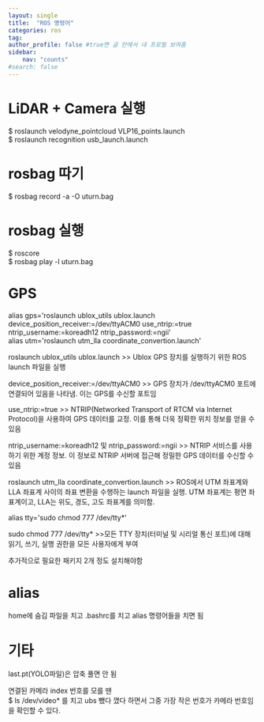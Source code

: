 ```yaml
---
layout: single
title:  "ROS 명령어"
categories: ros
tag: 
author_profile: false #true면 글 안에서 내 프로필 보여줌
sidebar:
    nav: "counts"
#search: false
---
```


# LiDAR + Camera 실행

$ roslaunch velodyne_pointcloud VLP16_points.launch   
$ roslaunch recognition usb_launch.launch   

# rosbag 따기

$ rosbag record -a -O uturn.bag   

# rosbag 실행

$ roscore   
$ rosbag play -l uturn.bag   

# GPS
alias gps='roslaunch ublox_utils ublox.launch device_position_receiver:=/dev/ttyACM0 use_ntrip:=true ntrip_username:=koreadh12 ntrip_password:=ngii'   
alias utm='roslaunch utm_lla coordinate_convertion.launch'   
   
roslaunch ublox_utils ublox.launch >> Ublox GPS 장치를 실행하기 위한 ROS launch 파일을 실행   
   
device_position_receiver:=/dev/ttyACM0 >> GPS 장치가 /dev/ttyACM0 포트에 연결되어 있음을 나타냄. 이는 GPS를 수신할 포트임   
   
use_ntrip:=true  >> NTRIP(Networked Transport of RTCM via Internet Protocol)을 사용하여 GPS 데이터를 교정. 이를 통해 더욱 정확한 위치 정보를 얻을 수 있음   
   
ntrip_username:=koreadh12 및 ntrip_password:=ngii >> NTRIP 서비스를 사용하기 위한 계정 정보. 이 정보로 NTRIP 서버에 접근해 정밀한 GPS 데이터를 수신할 수 있음   
   
roslaunch utm_lla coordinate_convertion.launch >> ROS에서 UTM 좌표계와 LLA 좌표계 사이의 좌표 변환을 수행하는 launch 파일을 실행. UTM 좌표계는 평면 좌표계이고, LLA는 위도, 경도, 고도 좌표계를 의미함.   
   
alias tty='sudo chmod 777 /dev/tty*'   
   
sudo chmod 777 /dev/tty* >>모든 TTY 장치(터미널 및 시리얼 통신 포트)에 대해 읽기, 쓰기, 실행 권한을 모든 사용자에게 부여   
   
추가적으로 필요한 패키지 2개 정도 설치해야함   

# alias

home에 숨김 파일을 치고 .bashrc를 치고 alias 명령어들을 치면 됨   

# 기타

last.pt(YOLO파일)은 압축 풀면 안 됨   
   
연결된 카메라 index 번호를 모를 땐   
$ ls /dev/video*  를 치고 ubs 뺐다 꼈다 하면서 그중 가장 작은 번호가 카메라 번호임을 확인할 수 있다.    
